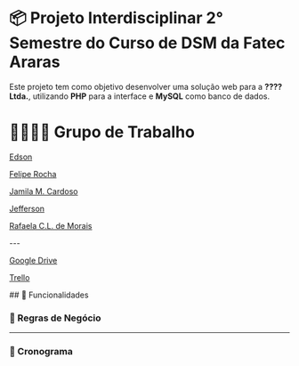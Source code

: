 # 📦 Projeto Interdisciplinar 2° Semestre do Curso de DSM da Fatec Araras  

Este projeto tem como objetivo desenvolver uma solução web para a **????Ltda.**, utilizando **PHP** para a interface e **MySQL** como banco de dados.  

# 👩‍💻🧑‍💻 Grupo de Trabalho

<p><a href="https://github.com/EdsoonHenrique">Edson</a></p>
<p><a href="https://github.com/FlpRocha236">Felipe Rocha</a></p>
<p><a href="https://github.com/jmcardoso18">Jamila M. Cardoso</a></p>
<p><a href="https://github.com/Jefferson434">Jefferson</a></p>
<p><a href="https://github.com/LemesdeMorais">Rafaela C.L. de Morais</a></p>
---

<p><a href="https://drive.google.com/drive/folders/1G0fiz9jaCHE2Jrz6SZ2piXqV6l_KrPAp?usp=sharing">Google Drive</a></p>
<p><a href="https://trello.com/invite/b/67be6b60a2251556f2c94776/ATTIc2d5523ff0fab36a1d3be7a3c511d993CB548127/20251-pi-2">Trello</a></p>
## 🚀 Funcionalidades  

 

### 📌 Regras de Negócio  
  


---

### 📅 Cronograma



